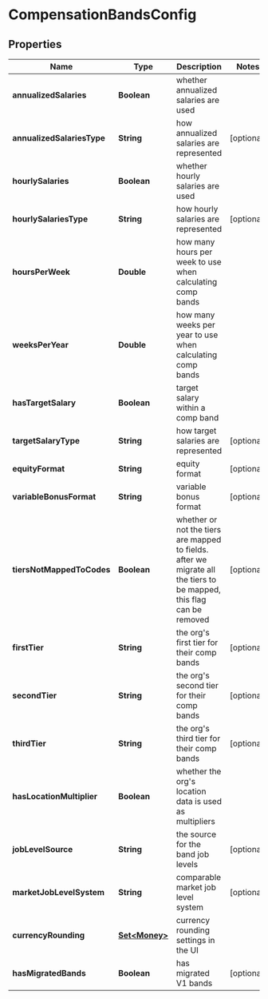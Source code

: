 

# CompensationBandsConfig


## Properties

| Name | Type | Description | Notes |
|------------ | ------------- | ------------- | -------------|
|**annualizedSalaries** | **Boolean** | whether annualized salaries are used |  |
|**annualizedSalariesType** | **String** | how annualized salaries are represented |  [optional] |
|**hourlySalaries** | **Boolean** | whether hourly salaries are used |  |
|**hourlySalariesType** | **String** | how hourly salaries are represented |  [optional] |
|**hoursPerWeek** | **Double** | how many hours per week to use when calculating comp bands |  |
|**weeksPerYear** | **Double** | how many weeks per year to use when calculating comp bands |  |
|**hasTargetSalary** | **Boolean** | target salary within a comp band |  |
|**targetSalaryType** | **String** | how target salaries are represented |  [optional] |
|**equityFormat** | **String** | equity format |  [optional] |
|**variableBonusFormat** | **String** | variable bonus format |  [optional] |
|**tiersNotMappedToCodes** | **Boolean** | whether or not the tiers are mapped to fields. after we migrate all the tiers to be mapped, this flag can be removed |  [optional] |
|**firstTier** | **String** | the org&#39;s first tier for their comp bands |  [optional] |
|**secondTier** | **String** | the org&#39;s second tier for their comp bands |  [optional] |
|**thirdTier** | **String** | the org&#39;s third tier for their comp bands |  [optional] |
|**hasLocationMultiplier** | **Boolean** | whether the org&#39;s location data is used as multipliers |  |
|**jobLevelSource** | **String** | the source for the band job levels |  [optional] |
|**marketJobLevelSystem** | **String** | comparable market job level system |  [optional] |
|**currencyRounding** | [**Set&lt;Money&gt;**](Money.md) | currency rounding settings in the UI |  |
|**hasMigratedBands** | **Boolean** | has migrated V1 bands |  [optional] |



